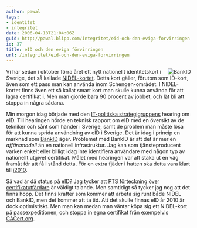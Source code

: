 ```yaml
---
author: pawal
tags:
- identitet
- integritet
date: 2006-04-18T21:04:06Z
guid: http://pawal.blipp.com/integritet/eid-och-den-eviga-forvirringen
id: 37
title: eID och den eviga förvirringen
url: /integritet/eid-och-den-eviga-forvirringen
---
```


<img align="right" alt="BankID" title="BankID" class="alignright" src="http://blipp.com/misc/bankid.jpg" />

Vi har sedan i oktober förra året ett nytt nationellt identitetskort i
Sverige, det så kallade <a href="http://www.statskontoret.se/Statskontoret/Templates/Search____147.aspx?qu=nidel&sf=true">NIDEL-kortet</a>.
Detta kort gäller, förutom som ID-kort, även som ett pass man kan
använda inom Schengen-området. I NIDEL-kortet finns även ett så kallat
smart kort man skulle kunna använda för att lagra certifikat i. Men
man gjorde bara 90 procent av jobbet, och lät bli att stoppa in några
sådana.

Min morgon idag började med den <a href="http://www.sweden.gov.se/sb/d/2495">IT-politiska
strategigruppens</a> hearing om eID. Till hearingen hörde en teknisk
rapport om eID med en översikt av de tekniker och sånt som händer i
Sverige, samt de problem man måste lösa för att kunna sprida
användning av eID i Sverige. Det är idag i princip en marknad som <a
href="http://www.bankid.com/">BankID</a> äger. Problemet med BankID är
att det är mer en <em>affärsmodell</em> än en nationell
infrastruktur. Jag kan som tjänsteproducent varken enkelt eller
billigt idag inte identifiera användare med någon typ av nationellt
utgivet certifikat. Målet med hearingen var att staka ut en väg framåt
för att få i stånd detta. För en extra fjäder i hatten ska detta vara
klart till
<a href="http://europa.eu.int/information_society/eeurope/i2010/index_en.htm">i2010</a>.

Så vad är då status på eID? Jag tycker att
<a href="http://pts.se/Sidor/sida.asp?SectionId=1011">PTS förteckning
över certifikatutfärdare</a> är väldigt talande. Men samtidigt så
tycker jag nog att det finns hopp. Det finns krafter som kommer att
arbeta sig runt både NIDEL och BankID, men det kommer att ta tid. Att
det skulle finnas eID år 2010 är dock optimistiskt. Men man kan medan
man väntar köpa sig ett NIDEL-kort på passexpeditionen, och stoppa in
egna certifikat från exempelvis <a href="http://www.cacert.org/">CACert.org</a>.

